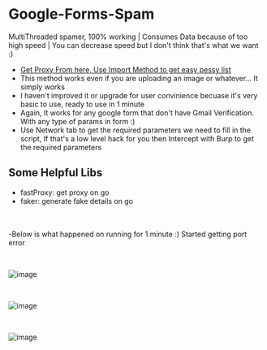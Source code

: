 # Google-Forms-Spam
MultiThreaded spamer, 100% working | Consumes Data because of too high speed | You can decrease speed but I don't think that's what we want :)

- [Get Proxy From here, Use Import Method to get easy pessy list](https://github.com/1UC1F3R616/fastProxy/)
- This method works even if you are uploading an image or whatever... It simply works
- I haven't improved it or upgrade for user convinience becuase it's very basic to use, ready to use in 1 minute
- Again, It works for any google form that don't have Gmail Verification. With any type of params in form :)
- Use Network tab to get the required parameters we need to fill in the script, If that's a low level hack for you then Intercept with Burp to get the required parameters

## Some Helpful Libs
- fastProxy: get proxy on go
- faker: generate fake details on go

</br></br>
-Below is what happened on running for 1 minute :) Started getting port error 

</br>

![image](https://user-images.githubusercontent.com/41824020/82735948-628d0480-9d43-11ea-9742-7c237ba634e1.png)

</br>

![image](https://user-images.githubusercontent.com/41824020/82736023-0c6c9100-9d44-11ea-9d51-cfa417434c89.png)

</br>

![image](https://user-images.githubusercontent.com/41824020/82736065-58b7d100-9d44-11ea-8923-6a8b11ac9707.png)
